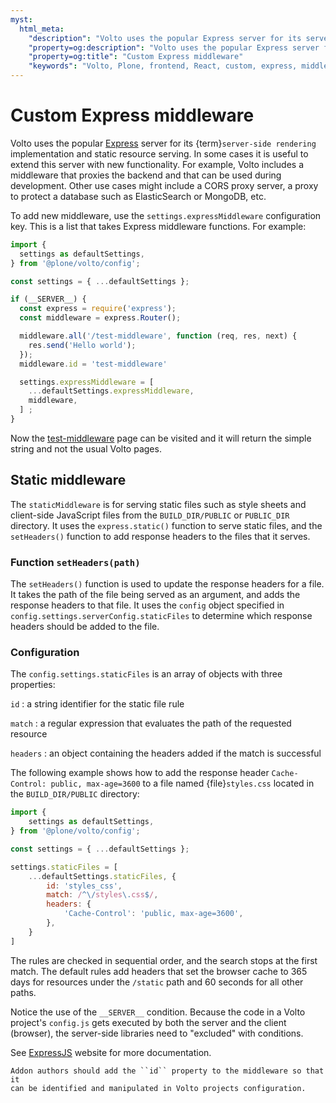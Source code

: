 ```yaml
---
myst:
  html_meta:
    "description": "Volto uses the popular Express server for its server-side rendering implementation and static resource serving."
    "property=og:description": "Volto uses the popular Express server for its server-side rendering implementation and static resource serving."
    "property=og:title": "Custom Express middleware"
    "keywords": "Volto, Plone, frontend, React, custom, express, middleware"
---
```


# Custom Express middleware

Volto uses the popular [Express](https://expressjs.com/) server for its
{term}`server-side rendering` implementation and static resource serving.  In some
cases it is useful to extend this server with new functionality. For example,
Volto includes a middleware that proxies the backend and that can be used
during development. Other use cases might include a CORS proxy server, a proxy
to protect a database such as ElasticSearch or MongoDB, etc.

To add new middleware, use the ``settings.expressMiddleware`` configuration
key. This is a list that takes Express middleware functions.  For example:

```js
import {
  settings as defaultSettings,
} from '@plone/volto/config';

const settings = { ...defaultSettings };

if (__SERVER__) {
  const express = require('express');
  const middleware = express.Router();

  middleware.all('/test-middleware', function (req, res, next) {
    res.send('Hello world');
  });
  middleware.id = 'test-middleware'

  settings.expressMiddleware = [
    ...defaultSettings.expressMiddleware,
    middleware,
  ] ;
}
```

Now the [test-middleware](http://localhost:3000/test-middleware) page can be
visited and it will return the simple string and not the usual Volto pages.

## Static middleware

The `staticMiddleware` is for serving static files such as style sheets and client-side JavaScript files from the `BUILD_DIR/PUBLIC` or `PUBLIC_DIR` directory.
It uses the `express.static()` function to serve static files, and the `setHeaders()` function to add response headers to the files that it serves.

### Function `setHeaders(path)`

The `setHeaders()` function is used to update the response headers for a file.
It takes the path of the file being served as an argument, and adds the response headers to that file.
It uses the `config` object specified in `config.settings.serverConfig.staticFiles` to determine which response headers should be added to the file.

### Configuration

The `config.settings.staticFiles` is an array of objects with three properties:

`id`
: a string identifier for the static file rule

`match`
: a regular expression that evaluates the path of the requested resource

`headers`
: an object containing the headers added if the match is successful

The following example shows how to add the response header `Cache-Control: public, max-age=3600` to a file named {file}`styles.css` located in the `BUILD_DIR/PUBLIC` directory:

```js
import {
    settings as defaultSettings,
} from '@plone/volto/config';

const settings = { ...defaultSettings };

settings.staticFiles = [
    ...defaultSettings.staticFiles, {
        id: 'styles_css',
        match: /^\/styles\.css$/,
        headers: {
            'Cache-Control': 'public, max-age=3600',
        },
    }
]
```

The rules are checked in sequential order, and the search stops at the first match.
The default rules add headers that set the browser cache to 365 days for resources under the `/static` path and 60 seconds for all other paths.

Notice the use of the ``__SERVER__`` condition. Because the code in a Volto
project's ``config.js`` gets executed by both the server and the client
(browser), the server-side libraries need to "excluded" with conditions.

See [ExpressJS](https://expressjs.com/) website for more documentation.

```{note}
Addon authors should add the ``id`` property to the middleware so that it
can be identified and manipulated in Volto projects configuration.
```
